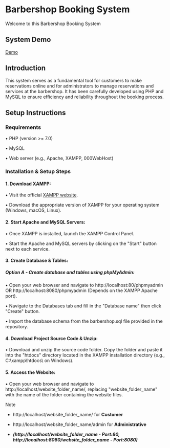# Barbershop Booking System
Welcome to this Barbershop Booking System

## System Demo
[Demo](https://drive.google.com/file/d/1yuRZ6yDH_vV1e6eoL1pntS2VjG_HVBu5/view?usp=sharing)

## Introduction
This system serves as a fundamental tool for customers to make reservations online and for administrators to manage reservations and services at the barbershop. 
It has been carefully developed using PHP and MySQL to ensure efficiency and reliability throughout the booking process.

## Setup Instructions
### Requirements
• PHP (version >= 7.0)

• MySQL

• Web server (e.g., Apache, XAMPP, 000WebHost)

### Installation & Setup Steps
#### 1. Download XAMPP:
• Visit the official [XAMPP website](https://www.apachefriends.org/).

• Download the appropriate version of XAMPP for your operating system (Windows, macOS, Linux).

#### 2. Start Apache and MySQL Servers:
• Once XAMPP is installed, launch the XAMPP Control Panel.

• Start the Apache and MySQL servers by clicking on the "Start" button next to each service.

#### 3. Create Database & Tables:
##### Option A - Create database and tables using phpMyAdmin:
• Open your web browser and navigate to http://localhost:80/phpmyadmin OR http://localhost:8080/phpmyadmin (Depends on the XAMPP Apache port).

• Navigate to the Databases tab and fill in the "Database name" then click "Create" button.

• Import the database schema from the barbershop.sql file provided in the repository. 

#### 4. Download Project Source Code & Unzip:
• Download and unzip the source code folder. Copy the folder and paste it into the "htdocs" directory located in the XAMPP installation directory (e.g., C:\xampp\htdocs\ on Windows).

#### 5. Access the Website: 
• Open your web browser and navigate to http://localhost/website_folder_name/, replacing "website_folder_name" with the name of the folder containing the website files.

> [!NOTE]
> - http://localhost/website_folder_name/ for **Customer**
> 
> - http://localhost/website_folder_name/admin for **Administrative**
>
> - **_(http://localhost/website_folder_name - Port:80, http://localhost:8080/website_folder_name - Port:8080)_**
